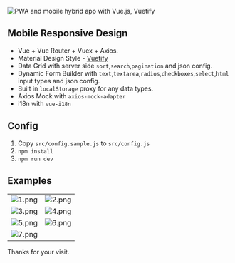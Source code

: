 ![PWA and mobile hybrid app with Vue.js, Vuetify ](screenshots/pwa.jpg)


## Mobile Responsive Design

- Vue + Vue Router + Vuex + Axios.
- Material Design Style - [Vuetify](https://vuetifyjs.com/)
- Data Grid with server side `sort`,`search`,`pagination` and json config.
- Dynamic Form Builder with `text`,`textarea`,`radios`,`checkboxes`,`select`,`html` input types and json config.
- Built in `localStorage` proxy for any data types.
- Axios Mock with `axios-mock-adapter`
- i18n with `vue-i18n`


## Config

1. Copy `src/config.sample.js` to `src/config.js`
1. `npm install`
1. `npm run dev`


## Examples
|  |  |
|---|---|
|![1.png](screenshots/1.png)|![2.png](screenshots/2.png)|
|![3.png](screenshots/3.png)|![4.png](screenshots/4.png)|
|![5.png](screenshots/5.png)|![6.png](screenshots/6.png)|
|![7.png](screenshots/7.png)||

Thanks for your visit.

